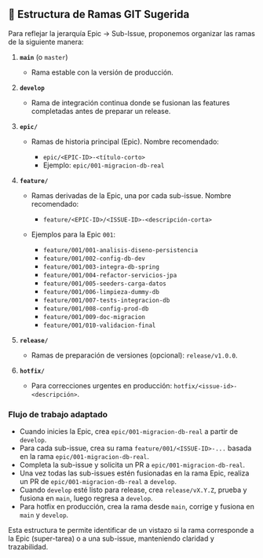 ## 🌿 Estructura de Ramas GIT Sugerida

Para reflejar la jerarquía Epic → Sub-Issue, proponemos organizar las ramas de la siguiente manera:

1. **`main`** (o `master`)

   * Rama estable con la versión de producción.

2. **`develop`**

   * Rama de integración continua donde se fusionan las features completadas antes de preparar un release.

3. **`epic/`**

   * Ramas de historia principal (Epic). Nombre recomendado:

     * `epic/<EPIC-ID>-<título-corto>`
     * Ejemplo: `epic/001-migracion-db-real`

4. **`feature/`**

   * Ramas derivadas de la Epic, una por cada sub-issue. Nombre recomendado:

     * `feature/<EPIC-ID>/<ISSUE-ID>-<descripción-corta>`
   * Ejemplos para la Epic `001`:

     * `feature/001/001-analisis-diseno-persistencia`
     * `feature/001/002-config-db-dev`
     * `feature/001/003-integra-db-spring`
     * `feature/001/004-refactor-servicios-jpa`
     * `feature/001/005-seeders-carga-datos`
     * `feature/001/006-limpieza-dummy-db`
     * `feature/001/007-tests-integracion-db`
     * `feature/001/008-config-prod-db`
     * `feature/001/009-doc-migracion`
     * `feature/001/010-validacion-final`

5. **`release/`**

   * Ramas de preparación de versiones (opcional): `release/v1.0.0`.

6. **`hotfix/`**

   * Para correcciones urgentes en producción: `hotfix/<issue-id>-<descripción>`.

### Flujo de trabajo adaptado

* Cuando inicies la Epic, crea `epic/001-migracion-db-real` a partir de `develop`.
* Para cada sub-issue, crea su rama `feature/001/<ISSUE-ID>-...` basada en la rama `epic/001-migracion-db-real`.
* Completa la sub-issue y solicita un PR a `epic/001-migracion-db-real`.
* Una vez todas las sub-issues estén fusionadas en la rama Epic, realiza un PR de `epic/001-migracion-db-real` a `develop`.
* Cuando `develop` esté listo para release, crea `release/vX.Y.Z`, prueba y fusiona en `main`, luego regresa a `develop`.
* Para hotfix en producción, crea la rama desde `main`, corrige y fusiona en `main` y `develop`.

Esta estructura te permite identificar de un vistazo si la rama corresponde a la Epic (super-tarea) o a una sub-issue, manteniendo claridad y trazabilidad.
